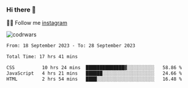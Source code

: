 ### Hi there 👋

👨‍💻 Follow me [instagram](https://instagram.com/an.grsmnko?igshid=ZDdkNTZiNTM=](https://instagram.com/an.grsmnko?igshid=ZDdkNTZiNTM=))

![codrwars](https://www.codewars.com/users/rsschool_c9af20f58c35c696/badges/micro) 

<!--START_SECTION:waka-->

```txt
From: 18 September 2023 - To: 28 September 2023

Total Time: 17 hrs 41 mins

CSS          10 hrs 24 mins  ██████████████▓░░░░░░░░░░   58.86 %
JavaScript   4 hrs 21 mins   ██████░░░░░░░░░░░░░░░░░░░   24.66 %
HTML         2 hrs 54 mins   ████░░░░░░░░░░░░░░░░░░░░░   16.48 %
```

<!--END_SECTION:waka-->
